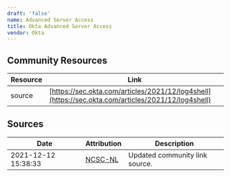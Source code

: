 ```yaml
---
draft: 'false'
name: Advanced Server Access
title: Okta Advanced Server Access
vendor: Okta
---
```



## Community Resources
| Resource | Link |
| --- | --- |
| source | [https://sec.okta.com/articles/2021/12/log4shell](https://sec.okta.com/articles/2021/12/log4shell) |


## Sources
| Date | Attribution | Description |
| --- | --- | --- |
| 2021-12-12 15:38:33 | [NCSC-NL](https://github.com/NCSC-NL/log4shell/blob/main/software/README.md) | Updated community link source.  |
